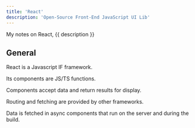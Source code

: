 ```yaml
---
title: 'React'
description: 'Open-Source Front-End JavaScript UI Lib'
---
```


My notes on React, {{ description }}

## General

React is a Javascript IF framework.

Its components are JS/TS functions.

Components accept data and return results for display.  

Routing and fetching are provided by other frameworks.  

Data is fetched in async components that run on the server and during the build.
